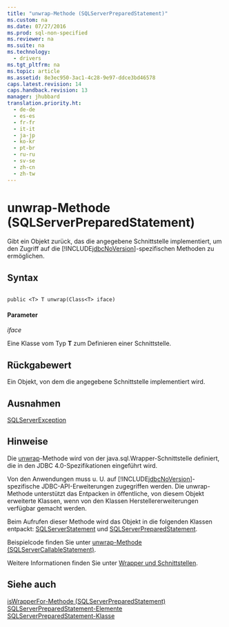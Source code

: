 ```yaml
---
title: "unwrap-Methode (SQLServerPreparedStatement)"
ms.custom: na
ms.date: 07/27/2016
ms.prod: sql-non-specified
ms.reviewer: na
ms.suite: na
ms.technology: 
  - drivers
ms.tgt_pltfrm: na
ms.topic: article
ms.assetid: 8e3ec950-3ac1-4c28-9e97-ddce3bd46578
caps.latest.revision: 14
caps.handback.revision: 13
manager: jhubbard
translation.priority.ht: 
  - de-de
  - es-es
  - fr-fr
  - it-it
  - ja-jp
  - ko-kr
  - pt-br
  - ru-ru
  - sv-se
  - zh-cn
  - zh-tw
---
```

# unwrap-Methode (SQLServerPreparedStatement)
  Gibt ein Objekt zurück, das die angegebene Schnittstelle implementiert, um den Zugriff auf die [!INCLUDE[jdbcNoVersion](../content/includes/jdbcNoVersion_md.md)]\-spezifischen Methoden zu ermöglichen.  
  
## Syntax  
  
```  
  
public <T> T unwrap(Class<T> iface)  
```  
  
#### Parameter  
 *iface*  
  
 Eine Klasse vom Typ **T** zum Definieren einer Schnittstelle.  
  
## Rückgabewert  
 Ein Objekt, von dem die angegebene Schnittstelle implementiert wird.  
  
## Ausnahmen  
 [SQLServerException](../content/SQLServerException-Class.md)  
  
## Hinweise  
 Die [unwrap](../content/unwrap-Method--SQLServerPreparedStatement-.md)\-Methode wird von der java.sql.Wrapper\-Schnittstelle definiert, die in den JDBC 4.0\-Spezifikationen eingeführt wird.  
  
 Von den Anwendungen muss u. U. auf [!INCLUDE[jdbcNoVersion](../content/includes/jdbcNoVersion_md.md)]\-spezifische JDBC\-API\-Erweiterungen zugegriffen werden. Die unwrap\-Methode unterstützt das Entpacken in öffentliche, von diesem Objekt erweiterte Klassen, wenn von den Klassen Herstellererweiterungen verfügbar gemacht werden.  
  
 Beim Aufrufen dieser Methode wird das Objekt in die folgenden Klassen entpackt: [SQLServerStatement](../content/SQLServerStatement-Class.md) und [SQLServerPreparedStatement](../content/SQLServerPreparedStatement-Class.md).  
  
 Beispielcode finden Sie unter [unwrap-Methode &#40;SQLServerCallableStatement&#41;](../content/unwrap-Method--SQLServerCallableStatement-.md).  
  
 Weitere Informationen finden Sie unter [Wrapper und Schnittstellen](../content/Wrappers-and-Interfaces.md).  
  
## Siehe auch  
 [isWrapperFor-Methode &#40;SQLServerPreparedStatement&#41;](../content/isWrapperFor-Method--SQLServerPreparedStatement-.md)   
 [SQLServerPreparedStatement-Elemente](../content/SQLServerPreparedStatement-Members.md)   
 [SQLServerPreparedStatement-Klasse](../content/SQLServerPreparedStatement-Class.md)  
  
  